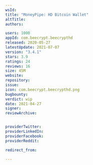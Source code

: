 ```yaml
---
wsId: 
title: "MoneyPipe: HD Bitcoin Wallet"
altTitle: 
authors:

users: 1000
appId: com.beecrypt.beecrypthd
released: 2020-05-27
latestUpdate: 2021-07-07
version: "3.4.1"
stars: 3.9
ratings: 24
reviews: 16
size: 45M
website: 
repository: 
issue: 
icon: com.beecrypt.beecrypthd.png
bugbounty: 
verdict: wip
date: 2021-04-27
signer: 
reviewArchive:


providerTwitter: 
providerLinkedIn: 
providerFacebook: 
providerReddit: 

redirect_from:

---
```



